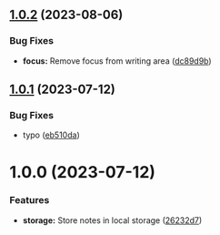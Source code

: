 ## [1.0.2](https://github.com/ff6347/notepad/compare/v1.0.1...v1.0.2) (2023-08-06)


### Bug Fixes

* **focus:** Remove focus from writing area ([dc89d9b](https://github.com/ff6347/notepad/commit/dc89d9b10a119f127f2605943b1c14698cfe0e2c))

## [1.0.1](https://github.com/ff6347/notepad/compare/v1.0.0...v1.0.1) (2023-07-12)


### Bug Fixes

* typo ([eb510da](https://github.com/ff6347/notepad/commit/eb510da178481711d5f81e64cce3e492ec211c2b))

# 1.0.0 (2023-07-12)


### Features

* **storage:** Store notes in local storage ([26232d7](https://github.com/ff6347/notepad/commit/26232d7070bc7f48dfd3bc31d8851e97fa04a8f9))
